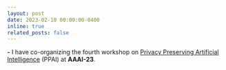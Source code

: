 ```yaml
---
layout: post
date: 2023-02-10 00:00:00-0400
inline: true
related_posts: false
---
```

**\-** I have co-organizing the fourth workshop on [Privacy Preserving Artificial Intelligence](https://aaai-ppai23.github.io) (PPAI) at **AAAI-23**.
